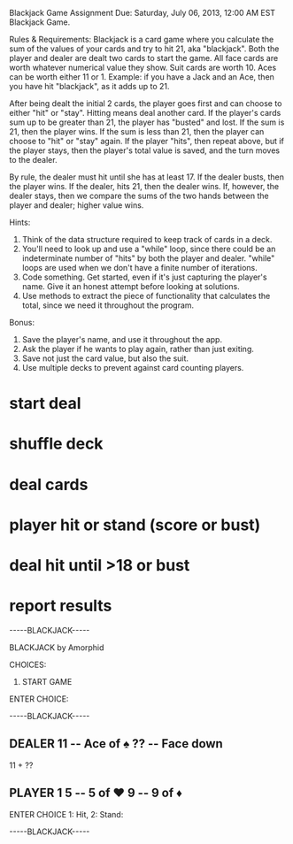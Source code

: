 Blackjack Game
Assignment Due: Saturday, July 06, 2013, 12:00 AM EST
Blackjack Game.

Rules & Requirements:
Blackjack is a card game where you calculate the sum of the values of your cards and try to hit 21, aka "blackjack". Both the player and dealer are dealt two cards to start the game. All face cards are worth whatever numerical value they show. Suit cards are worth 10. Aces can be worth either 11 or 1. Example: if you have a Jack and an Ace, then you have hit "blackjack", as it adds up to 21.

After being dealt the initial 2 cards, the player goes first and can choose to either "hit" or "stay". Hitting means deal another card. If the player's cards sum up to be greater than 21, the player has "busted" and lost. If the sum is 21, then the player wins. If the sum is less than 21, then the player can choose to "hit" or "stay" again. If the player "hits", then repeat above, but if the player stays, then the player's total value is saved, and the turn moves to the dealer.

By rule, the dealer must hit until she has at least 17. If the dealer busts, then the player wins. If the dealer, hits 21, then the dealer wins. If, however, the dealer stays, then we compare the sums of the two hands between the player and dealer; higher value wins.

Hints:
1. Think of the data structure required to keep track of cards in a deck.
2. You'll need to look up and use a "while" loop, since there could be an indeterminate number of "hits" by both the player and dealer. "while" loops are used when we don't have a finite number of iterations.
3. Code something. Get started, even if it's just capturing the player's name. Give it an honest attempt before looking at solutions.
4. Use methods to extract the piece of functionality that calculates the total, since we need it throughout the program.

Bonus:
1. Save the player's name, and use it throughout the app.
2. Ask the player if he wants to play again, rather than just exiting.
3. Save not just the card value, but also the suit.
4. Use multiple decks to prevent against card counting players.


# start deal
# shuffle deck
# deal cards
# player hit or stand (score or bust)
# deal hit until >18 or bust
# report results



-----BLACKJACK-----

BLACKJACK by Amorphid

CHOICES:
  1)  START GAME

ENTER CHOICE:

-----BLACKJACK-----

DEALER
  11  -- Ace of ♠
  ??  -- Face down
  ----------------
  11 + ??

PLAYER 1
  5   -- 5 of ♥
  9   -- 9 of ♦
  ----------------

ENTER CHOICE
  1:  Hit, 2:  Stand:

-----BLACKJACK-----
